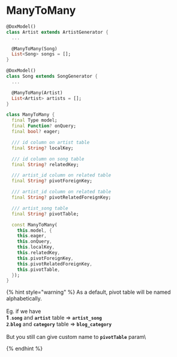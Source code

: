 # ManyToMany

```dart
@DoxModel()
class Artist extends ArtistGenerator {
  ... 

  @ManyToMany(Song)
  List<Song> songs = [];
}

@DoxModel()
class Song extends SongGenerator {
  ... 

  @ManyToMany(Artist)
  List<Artist> artists = [];
}
```

```dart
class ManyToMany {
  final Type model;
  final Function? onQuery;
  final bool? eager;

  /// id column on artist table
  final String? localKey;

  /// id column on song table
  final String? relatedKey;

  /// artist_id column on related table
  final String? pivotForeignKey;

  /// artist_id column on related table
  final String? pivotRelatedForeignKey;

  /// artist_song table
  final String? pivotTable;

  const ManyToMany(
    this.model, {
    this.eager,
    this.onQuery,
    this.localKey,
    this.relatedKey,
    this.pivotForeignKey,
    this.pivotRelatedForeignKey,
    this.pivotTable,
  });
}

```

{% hint style="warning" %}
As a default, pivot table will be named alphabetically. \
\
Eg. if we have \
**1** .**`song`** and **`artist`** table => **`artist_song`**\
**`2`**.**`blog`** and **`category`** table => **`blog_category`**\
\
But you still can give custom name to **`pivotTable`** param\

{% endhint %}
